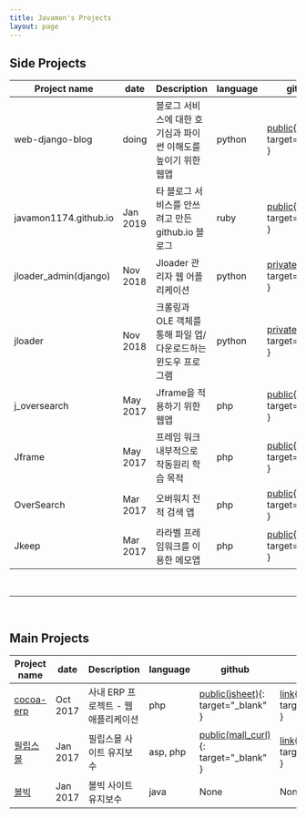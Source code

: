 ```yaml
---
title: Javamon's Projects
layout: page
---
```


## Side Projects

| Project name | date |                  Description                                 | language | github | PPT |
|--------------|------|--------------------------------------------------------------|----------|----------|----------|
| web-django-blog | doing | 블로그 서비스에 대한 호기심과 파이썬 이해도를 높이기 위한 웹앱 | python | [public](https://github.com/javamon1174/web-django-blog){: target="_blank" } | None |
| javamon1174.github.io | Jan 2019 | 타 블로그 서비스를 안쓰려고 만든 github.io 블로그 | ruby | [public](https://github.com/javamon1174/javamon1174.github.io){: target="_blank" } | None |
| jloader_admin(django) | Nov 2018 | Jloader 관리자 웹 어플리케이션 | python | [private](#){: target="_blank" } | [link](https://javamon1174.github.io/pdf/jloader.pdf){: target="_blank" } |
| jloader | Nov 2018 | 크롤링과 OLE 객체를 통해 파일 업/다운로드하는 윈도우 프로그램 | python | [private](#){: target="_blank" } | [link](https://javamon1174.github.io/pdf/jloader.pdf){: target="_blank" } |
| j_oversearch | May 2017 | Jframe을 적용하기 위한 웹앱 | php | [public](https://github.com/javamon1174/j_oversearch){: target="_blank" } | [link](https://javamon1174.github.io/pdf/jframe.pdf){: target="_blank" } |
| Jframe | May 2017 | 프레임 워크 내부적으로 작동원리 학습 목적 | php | [public](https://github.com/javamon1174/jframe){: target="_blank" } | [link](https://javamon1174.github.io/pdf/jframe.pdf){: target="_blank" } |
| OverSearch | Mar 2017 | 오버워치 전적 검색 앱 | php | [public](https://github.com/javamon1174/OverSearch){: target="_blank" } | [link](https://javamon1174.github.io/pdf/oversearch.pdf){: target="_blank" } |
| Jkeep | Mar 2017 | 라라벨 프레임워크를 이용한 메모앱 | php | [public](https://github.com/javamon1174/Jkeep){: target="_blank" } | [link](https://javamon1174.github.io/pdf/jkeep.pdf){: target="_blank" } |

<br>
<hr>
<br>

## Main Projects

| Project name | date |                  Description                                 | language | github | PPT |
|--------------|------|--------------------------------------------------------------|----------|----------|----------|
| [cocoa-erp](#) | Oct 2017 | 사내 ERP 프로젝트 - 웹 애플리케이션 | php | [public(jsheet)](https://github.com/javamon1174/new_jsheet){: target="_blank" } | [link](https://javamon1174.github.io/pdf/jsheet.pdf){: target="_blank" } |
| [필립스몰](https://www.mall.philips.co.kr/) | Jan 2017 | 필립스몰 사이트 유지보수 | asp, php | [public(mall_curl)](https://github.com/javamon1174/SaleConfirm_renew){: target="_blank" } | [link](https://javamon1174.github.io/pdf/mall_curl.pdf){: target="_blank" } |
| [볼빅](http://volvik.co.kr/) | Jan 2017 | 볼빅 사이트 유지보수 | java | None | None |
